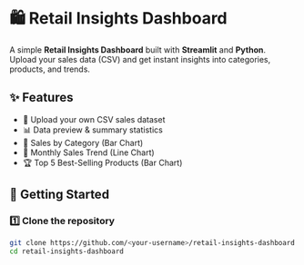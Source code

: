 # 🛍️ Retail Insights Dashboard

A simple **Retail Insights Dashboard** built with **Streamlit** and **Python**.  
Upload your sales data (CSV) and get instant insights into categories, products, and trends.  



## ✨ Features
- 📂 Upload your own CSV sales dataset  
- 📊 Data preview & summary statistics  
- 🛒 Sales by Category (Bar Chart)  
- 📅 Monthly Sales Trend (Line Chart)  
- 🏆 Top 5 Best-Selling Products (Bar Chart)  



## 🚀 Getting Started

### 1️⃣ Clone the repository
```bash
git clone https://github.com/<your-username>/retail-insights-dashboard.git
cd retail-insights-dashboard

